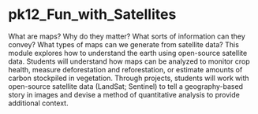 # pk12_Fun_with_Satellites
What are maps? Why do they matter? What sorts of information can they convey? What types of maps can we generate from satellite data? This module explores how to understand the earth using open-source satellite data. Students will understand how maps can be analyzed to monitor crop health, measure deforestation and reforestation, or estimate amounts of carbon stockpiled in vegetation. Through projects, students will work with open-source satellite data (LandSat; Sentinel) to tell a geography-based story in images and devise a method of quantitative analysis to provide additional context.
